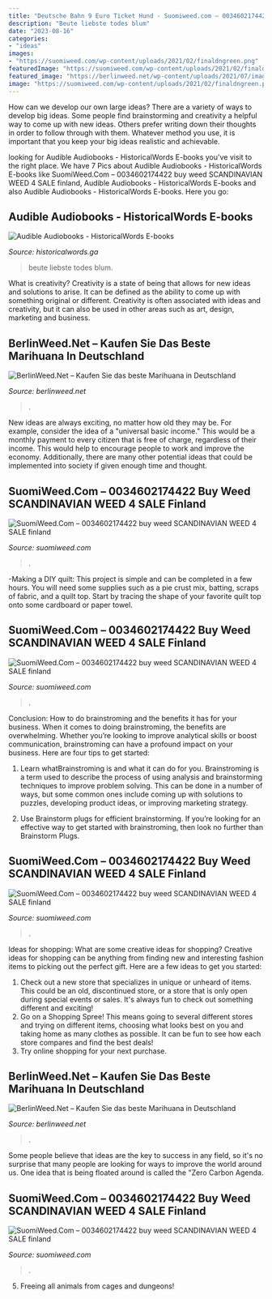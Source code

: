 ```yaml
---
title: "Deutsche Bahn 9 Euro Ticket Hund - Suomiweed.com – 0034602174422 Buy Weed Scandinavian Weed 4 Sale Finland"
description: "Beute liebste todes blum"
date: "2023-08-16"
categories:
- "ideas"
images:
- "https://suomiweed.com/wp-content/uploads/2021/02/finaldngreen.png"
featuredImage: "https://suomiweed.com/wp-content/uploads/2021/02/finaldngreen.png"
featured_image: "https://berlinweed.net/wp-content/uploads/2021/07/image.jpeg"
image: "https://suomiweed.com/wp-content/uploads/2021/02/finaldngreen.png"
---
```



How can we develop our own large ideas?
There are a variety of ways to develop big ideas. Some people find brainstorming and creativity a helpful way to come up with new ideas. Others prefer writing down their thoughts in order to follow through with them. Whatever method you use, it is important that you keep your big ideas realistic and achievable.

	

		
looking for Audible Audiobooks - HistoricalWords E-books you've visit to the right place. We have 7 Pics about Audible Audiobooks - HistoricalWords E-books like SuomiWeed.Com – 0034602174422 buy weed SCANDINAVIAN WEED 4 SALE finland, Audible Audiobooks - HistoricalWords E-books and also Audible Audiobooks - HistoricalWords E-books. Here you go:
		
    
## Audible Audiobooks - HistoricalWords E-books

<img loading=lazy src="http://4.bp.blogspot.com/-o5R25t0hVAA/UY9azKJ1IYI/AAAAAAAAXFs/_M9V78KvZ2Q/s1600/Krimi+Karen+Rose+Des+Todes+liebste+Beute.jpg" onerror="this.onerror=null;this.src='https://tse4.mm.bing.net/th?id=OIP.j8RXCm54WqS2RzRqQiV6DgHaGo&amp;pid=15.1';" alt="Audible Audiobooks - HistoricalWords E-books">

_Source: historicalwords.ga_

>beute liebste todes blum. 

	

What is creativity?
Creativity is a state of being that allows for new ideas and solutions to arise. It can be defined as the ability to come up with something original or different. Creativity is often associated with ideas and creativity, but it can also be used in other areas such as art, design, marketing and business.

    
## BerlinWeed.Net – Kaufen Sie Das Beste Marihuana In Deutschland

<img loading=lazy src="https://comprarmarihuanamadrid.com/ger/wp-content/uploads/2020/09/20200904_203329-767x1024.jpg" onerror="this.onerror=null;this.src='https://tse3.mm.bing.net/th?id=OIP.zcNLeg5QQb0QMkUhirZGTQHaJ4&amp;pid=15.1';" alt="BerlinWeed.Net – Kaufen Sie das beste Marihuana in Deutschland">

_Source: berlinweed.net_

>. 

	

New ideas are always exciting, no matter how old they may be. For example, consider the idea of a "universal basic income." This would be a monthly payment to every citizen that is free of charge, regardless of their income. This would help to encourage people to work and improve the economy. Additionally, there are many other potential ideas that could be implemented into society if given enough time and thought.

    
## SuomiWeed.Com – 0034602174422 Buy Weed SCANDINAVIAN WEED 4 SALE Finland

<img loading=lazy src="https://suomiweed.com/wp-content/uploads/2020/07/unnamed-1-300x225.jpg" onerror="this.onerror=null;this.src='https://tse1.mm.bing.net/th?id=OIP.ald78nMrm3zftLVhKBoYRQAAAA&amp;pid=15.1';" alt="SuomiWeed.Com – 0034602174422 buy weed SCANDINAVIAN WEED 4 SALE finland">

_Source: suomiweed.com_

>. 

	

-Making a DIY quilt: This project is simple and can be completed in a few hours. You will need some supplies such as a pie crust mix, batting, scraps of fabric, and a quilt top. Start by tracing the shape of your favorite quilt top onto some cardboard or paper towel.

    
## SuomiWeed.Com – 0034602174422 Buy Weed SCANDINAVIAN WEED 4 SALE Finland

<img loading=lazy src="https://suomiweed.com/wp-content/uploads/2021/03/SNOOP-DOG-300x169.jpg" onerror="this.onerror=null;this.src='https://tse3.mm.bing.net/th?id=OIP.16Uf8USiEYuEEegYhKoQQAAAAA&amp;pid=15.1';" alt="SuomiWeed.Com – 0034602174422 buy weed SCANDINAVIAN WEED 4 SALE finland">

_Source: suomiweed.com_

>. 

	

Conclusion: How to do brainstroming and the benefits it has for your business.
When it comes to doing brainstroming, the benefits are overwhelming. Whether you’re looking to improve analytical skills or boost communication, brainstroming can have a profound impact on your business. Here are four tips to get started:
1. Learn whatBrainstroming is and what it can do for you. Brainstroming is a term used to describe the process of using analysis and brainstorming techniques to improve problem solving. This can be done in a number of ways, but some common ones include coming up with solutions to puzzles, developing product ideas, or improving marketing strategy.

2. Use Brainstorm plugs for efficient brainstorming. If you’re looking for an effective way to get started with brainstroming, then look no further than Brainstorm Plugs.

    
## SuomiWeed.Com – 0034602174422 Buy Weed SCANDINAVIAN WEED 4 SALE Finland

<img loading=lazy src="https://suomiweed.com/wp-content/uploads/2021/02/finaldngreen.png" onerror="this.onerror=null;this.src='https://tse3.mm.bing.net/th?id=OIP.6rbG5aQdaE3jAq_0vMvzgQHaDi&amp;pid=15.1';" alt="SuomiWeed.Com – 0034602174422 buy weed SCANDINAVIAN WEED 4 SALE finland">

_Source: suomiweed.com_

>. 

	

Ideas for shopping: What are some creative ideas for shopping?
Creative ideas for shopping can be anything from finding new and interesting fashion items to picking out the perfect gift. Here are a few ideas to get you started: 
1. Check out a new store that specializes in unique or unheard of items. This could be an old, discontinued store, or a store that is only open during special events or sales. It's always fun to check out something different and exciting! 
2. Go on a Shopping Spree! This means going to several different stores and trying on different items, choosing what looks best on you and taking home as many clothes as possible. It can be fun to see how each store compares and find the best deals! 
3. Try online shopping for your next purchase.

    
## BerlinWeed.Net – Kaufen Sie Das Beste Marihuana In Deutschland

<img loading=lazy src="https://berlinweed.net/wp-content/uploads/2021/07/image.jpeg" onerror="this.onerror=null;this.src='https://tse4.mm.bing.net/th?id=OIP.ZoMbouWCKgTz22OJMM9L8AAAAA&amp;pid=15.1';" alt="BerlinWeed.Net – Kaufen Sie das beste Marihuana in Deutschland">

_Source: berlinweed.net_

>. 

	

Some people believe that ideas are the key to success in any field, so it's no surprise that many people are looking for ways to improve the world around us. One idea that is being floated around is called the "Zero Carbon Agenda.

    
## SuomiWeed.Com – 0034602174422 Buy Weed SCANDINAVIAN WEED 4 SALE Finland

<img loading=lazy src="https://suomiweed.com/wp-content/uploads/2021/03/Diseno-sin-titulo-2021-03-06T152854.069.jpg" onerror="this.onerror=null;this.src='https://tse1.mm.bing.net/th?id=OIP.dJ1Gb8QDLspop5ii6rKYiwHaHa&amp;pid=15.1';" alt="SuomiWeed.Com – 0034602174422 buy weed SCANDINAVIAN WEED 4 SALE finland">

_Source: suomiweed.com_

>. 

	

5. Freeing all animals from cages and dungeons!

